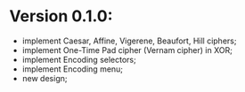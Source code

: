 # Version 0.1.0:
 * implement Caesar, Affine, Vigerene, Beaufort, Hill ciphers;
 * implement One-Time Pad cipher (Vernam cipher) in XOR;
 * implement Encoding selectors;
 * implement Encoding menu;
 * new design;